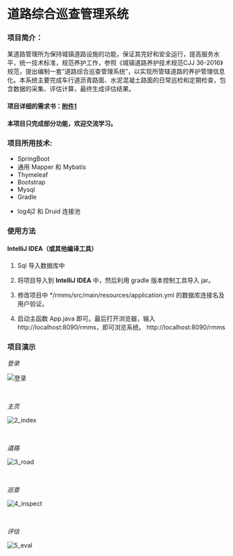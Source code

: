 # 道路综合巡查管理系统

### 项目简介：

某道路管理所为保持城镇道路设施的功能，保证其完好和安全运行，提高服务水平，统一技术标准，规范养护工作，参照《城镇道路养护技术规范CJJ 36-2016》规范，提出编制一套“道路综合巡查管理系统”，以实现所管辖道路的养护管理信息化。本系统主要完成车行道沥青路面、水泥混凝土路面的日常巡检和定期检查，包含数据的采集、评估计算，最终生成评估结果。

#### **项目详细的需求书：[附件1](./assets/)**

#### **本项目只完成部分功能，欢迎交流学习。**

### 项目所用技术:

- SpringBoot
- 通用 Mapper 和 Mybatis
- Thymeleaf
- Bootstrap
- Mysql
- Gradle

* log4j2 和 Druid 连接池



###  使用方法

#### IntelliJ IDEA（或其他编译工具）

1. Sql 导入数据库中

2. 将项目导入到 **IntelliJ IDEA** 中，然后利用 gradle 版本控制工具导入 jar。
3. 修改项目中 */rmms/src/main/resources/application.yml 的数据库连接名及用户验证。
4. 启动主函数 App.java 即可。最后打开浏览器，输入 http://localhost:8090/rmms，即可浏览系统。
http://localhost:8090/rmms

### 项目演示

*登录*

![登录](./assets/1_login.png)

</br>



*主页*

![2_index](./assets/2_index.png)

</br>



*道路*

![3_road](./assets/3_road.png)

</br>



*巡查*

![4_inspect](./assets/4_inspect.png)

</br>



*评估*

![5_eval](./assets/5_eval.png)

